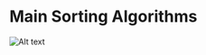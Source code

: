 # Main Sorting Algorithms


![Alt text](https://external-content.duckduckgo.com/iu/?u=https%3A%2F%2Ftse1.mm.bing.net%2Fth%3Fid%3DOIP.X-scoYT-qNrHJx4v6F5hjAHaEK%26pid%3DApi&f=1)
